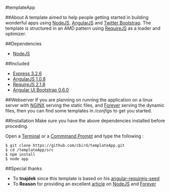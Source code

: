 #templateApp

##About
A template aimed to help people getting started in building wonderful apps using [NodeJS](http://nodejs.org), [AngularJS](http://angularjs.org/) and [Twitter Bootstrap](http://twitter.github.io/bootstrap/). The template is structured in an AMD pattern using [RequireJS](http://requirejs.org/) as a loader and optimizer. 

##Dependencies
* [NodeJS](http://nodejs.org)

##Included
* [Express 3.2.6](http://expressjs.com/)
* [AngularJS 1.0.8](http://angularjs.org/)
* [RequireJS 2.1.8](http://requirejs.org/)
* [Angular UI Bootstrap 0.6.0](http://angular-ui.github.io/bootstrap/)

##Webserver
If you are planning on running the application on a linux server with [NGINX](http://wiki.nginx.org/Main) serving the static files, and [Forever](https://github.com/nodejitsu/forever) serving the dynamic files, then you can find some templates in */configs* to get you started.

##Installation
Make sure you have the above dependencies installed before proceding.

Open a [Terminal](http://www.apple.com/osx/apps/all.html#terminal) or a [Commmand Prompt](http://en.wikipedia.org/wiki/Command_Prompt) and
type the following :
  
    $ git clone https://github.com/cbird/templateApp.git
    $ cd /templateApp/src
    $ npm install
    $ node app


##Special thanks
* To **tnajdek** since this template is based on his [angular-requirejs-seed](https://github.com/tnajdek/angular-requirejs-seed)
* To **Reason** for providing an excellent [article](https://www.exratione.com/2013/02/nodejs-and-forever-as-a-service-simple-upstart-and-init-scripts-for-ubuntu/) on [NodeJS](http://nodejs.org) and [Forever](https://github.com/nodejitsu/forever)
